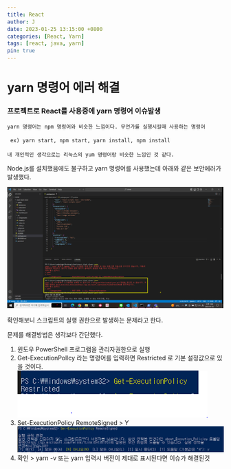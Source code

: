 ```yaml
---
title: React
author: J
date: 2023-01-25 13:15:00 +0800
categories: [React, Yarn]
tags: [react, java, yarn]
pin: true
---
```


# yarn 명령어 에러 해결

### 프로젝트로 React를 사용중에 yarn 명령어 이슈발생

```
yarn 명령어는 npm 명령어와 비슷한 느낌이다. 무언가를 실행시킬때 사용하는 명령어

 ex) yarn start, npm start, yarn install, npm install 

내 개인적인 생각으로는 리눅스의 yum 명령어랑 비슷한 느낌인 것 같다.
```

Node.js를 설치했음에도 불구하고 yarn 명령어를 사용했는데 아래와 같은 보안에러가 발생했다.

![img](/assets/img/favicons/yarn_error.png)

확인해보니 스크립트의 실행 권한으로 발생하는 문제라고 한다.

문제를 해결방법은 생각보다 간단했다.

1. 윈도우 PowerShell 프로그램을 관리자권한으로 실행
2. Get-ExecutionPollcy 라는 명령어를 입력하면 Restricted 로 기본 설정값으로 있을 것이다.
![img](/assets/img/favicons/yarn_error2.PNG)
3. Set-ExecutionPolicy RemoteSigned > Y
![img](/assets/img/favicons/yarn_error3.PNG)
4. 확인 > yarn -v 또는 yarn 입력시
버전이 제대로 표시된다면 이슈가 해결된것
